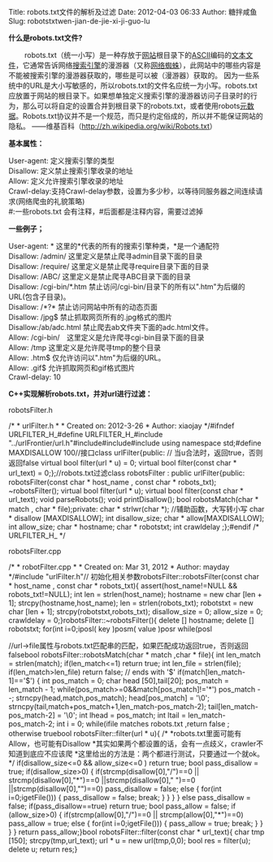 Title: robots.txt文件的解析及过滤
Date: 2012-04-03 06:33
Author: 糖拌咸鱼
Slug: robotstxtwen-jian-de-jie-xi-ji-guo-lu

**什么是robots.txt文件?**

</p>

       
robots.txt（统一小写）是一种存放于[网站][]根目录下的[ASCII][]编码的[文本文件][]，它通常告诉网络[搜索引擎][]的漫游器（又称[网络蜘蛛][]），此网站中的哪些内容是不能被搜索引擎的漫游器获取的，哪些是可以被（漫游器）获取的。
因为一些系统中的URL是大小写敏感的，所以robots.txt的文件名应统一为小写。robots.txt应放置于网站的根目录下。如果想单独定义搜索引擎的漫游器访问子目录时的行为，那么可以将自定的设置合并到根目录下的robots.txt，或者使用robots[元数据][]。Robots.txt协议并不是一个规范，而只是约定俗成的，所以并不能保证网站的隐私。 ——维基百科（<http://zh.wikipedia.org/wiki/Robots.txt>）

</p>

**基本属性：**

</p>

User-agent: 定义搜索引擎的类型  
Disallow: 定义禁止搜索引擎收录的地址  
Allow: 定义允许搜索引擎收录的地址  
Crawl-delay:支持Crawl-delay参数，设置为多少秒，以等待同服务器之间连续请求(网络爬虫的礼貌策略)  
\#:一些robots.txt 会有注释，\#后面都是注释内容，需要过滤掉 

</p>

**一些例子；**

</p>

User-agent: \* 这里的\*代表的所有的搜索引擎种类，\*是一个通配符  
Disallow: /admin/ 这里定义是禁止爬寻admin目录下面的目录  
Disallow: /require/ 这里定义是禁止爬寻require目录下面的目录  
Disallow: /ABC/ 这里定义是禁止爬寻ABC目录下面的目录  
Disallow: /cgi-bin/\*.htm
禁止访问/cgi-bin/目录下的所有以".htm"为后缀的URL(包含子目录)。  
Disallow: /\*?\* 禁止访问网站中所有的动态页面  
Disallow: /jpg\$ 禁止抓取网页所有的.jpg格式的图片  
Disallow:/ab/adc.html 禁止爬去ab文件夹下面的adc.html文件。  
Allow: /cgi-bin/　这里定义是允许爬寻cgi-bin目录下面的目录  
Allow: /tmp 这里定义是允许爬寻tmp的整个目录  
Allow: .htm\$ 仅允许访问以".htm"为后缀的URL。  
Allow: .gif\$ 允许抓取网页和gif格式图片  
Crawl-delay: 10 

</p>

**C++实现解析robots.txt，并对url进行过滤：**

</p>

robotsFilter.h

</p>

<div class="cnblogs_code">

</p>
<p>
    /* * urlFilter.h * *  Created on: 2012-3-26 *      Author: xiaojay */#ifndef URLFILTER_H_#define URLFILTER_H_#include "../urlFrontier/url.h"#include<string.h>#include<assert.h>#include <iostream>using namespace std;#define MAXDISALLOW 100//接口class urlFilter{public:    // 当u合法时，返回true，否则返回false    virtual bool filter(url * u) = 0;    virtual bool filter(const char * url_text) = 0;};//robots.txt过滤class robotsFilter : public urlFilter{public:    robotsFilter(const char * host_name , const char * robots_txt);    ~robotsFilter();    virtual bool filter(url * u);    virtual bool filter(const char * url_text);    void parseRobots();    void printDisallow();    bool robotsMatch(char * match , char * file);private:    char * strlwr(char *); //辅助函数，大写转小写    char * disallow [MAXDISALLOW];    int disallow_size;    char * allow[MAXDISALLOW];    int allow_size;    char * hostname;    char * robotstxt;    int crawldelay ;};#endif /* URLFILTER_H_ */

</p>
<p>

</div>

</p>

robotsFilter.cpp

</p>

<div class="cnblogs_code">

</p>
<p>
    /* * robotFilter.cpp * *  Created on: Mar 31, 2012 *      Author: mayday */#include "urlFilter.h"// 初始化相关参数robotsFilter::robotsFilter(const char * host_name , const char * robots_txt){    assert(host_name!=NULL && robots_txt!=NULL);    int len = strlen(host_name);    hostname = new char [len + 1];    strcpy(hostname,host_name);    len = strlen(robots_txt);    robotstxt = new char [len + 1];    strcpy(robotstxt,robots_txt);    disallow_size = 0;    allow_size = 0;    crawldelay = 0;}robotsFilter::~robotsFilter(){    delete [] hostname;    delete [] robotstxt;    for(int i=0;i<disallow_size;i++)    {        delete [] disallow[i];    }    for(int i=0;i<allow_size;i++)    {        delete [] allow[i];    }}char* robotsFilter::strlwr( char* str ){    char* orig = str;    // process the string    for (;*str != '\0'; str++ )        *str = tolower(*str);    return orig;}//解析robots文本void robotsFilter::parseRobots(){    //cout<<robotstxt<<endl;    //key:value     char key [32];    char value [100];    int i,j;    int posl = 0, posm = 0 ,posr =0;    int len = strlen(robotstxt);    bool hasAgent = false;    //总体思路，确定三个标志的位置，然后分割字符串. ——>posl( key )posm( value )posr    while(posl<len && posm<len && posr<len)    {        //找到第一个不为空格和换行符的字符位置，确定posl        while(posl<len && (robotstxt[posl]==' '                || robotstxt[posl]=='\n' || robotstxt[posl]=='\r')) posl++;        //以#开头的，直接过滤掉该行        if(robotstxt[posl]=='#')        {            while(posl<len && robotstxt[posl]!='\n') posl++;            continue;        }        //找‘：’,确定posm        posm = posl+1;        while(posm<len && robotstxt[posm]!=':') posm++;        //找换行符位置，确定posr        posr = posm+1;        while(posr<len && robotstxt[posr]!='\n') posr++;        for(j=0,i=posl;i<posm;i++)        {            if(robotstxt[i]!=' '&&robotstxt[i]!='\t'&&robotstxt[i]!='\r'&&robotstxt[i]!='\n')                key[j++] = robotstxt[i];        }        key[j] = '\0';        for(j=0,i=posm+1;i<posr;i++)        {            if(robotstxt[i]!=' '&&robotstxt[i]!='\t'&&robotstxt[i]!='\r'&&robotstxt[i]!='\n')                value[j++] = robotstxt[i];        }        value[j]='\0';        posl = posr;        //cout<<key<<"\t"<<value<<endl;        //确定user-agent，是否针对本爬虫        if(strcmp(strlwr(key),"user-agent")==0){            if(strcmp(value,"*")==0||strcmp(value,"webcrawler")==0)            {                hasAgent = true;            }            else hasAgent = false;        }        if(hasAgent)        {            int len_val = strlen(value);            if(len_val<=0) continue;            if(strcmp(strlwr(key),"disallow")==0 && disallow_size<MAXDISALLOW)            {                disallow[disallow_size] = new char [len_val+1];                strcpy(disallow[disallow_size],strlwr(value));                disallow_size++;            }            else if (strcmp(strlwr(key),"allow")==0 && allow_size<MAXDISALLOW)            {                allow[allow_size] = new char [len_val+1];                strcpy(allow[allow_size],strlwr(value));                allow_size++;            }            else if(strcmp(strlwr(key),"craw-delay")==0)            {                crawldelay = 0;                int len_val = strlen(value);                for(int i=0;i<len_val;i++)                {                    crawldelay = crawldelay * 10 + value[i]-'0';                }            }        }    }}void robotsFilter::printDisallow(){    for(int i=0;i<disallow_size;i++)    {        cout<<disallow[i]<<endl;    }}

</p>
<p>
    //url->file属性与robots.txt匹配串的匹配，如果匹配成功返回true，否则返回falsebool robotsFilter::robotsMatch(char * match ,char * file){    int len_match = strlen(match);    if(len_match<=1) return true;    int len_file =  strlen(file);    if(len_match>len_file) return false;    // ends with '$'    if(match[len_match-1]=='$')    {        int pos_match = 0;        char head [50],tail[20];        pos_match = len_match - 1;        while(pos_match>=0&&match[pos_match]!='*') pos_match --;        strncpy(head,match,pos_match);        head[pos_match] = '\0';        strncpy(tail,match+pos_match+1,len_match-pos_match-2);        tail[len_match-pos_match-2] = '\0';        int lhead = pos_match;        int ltail =    len_match-pos_match-2;        int i = 0;        while(i<lhead && head[i]==file[i]) i++;        if(i!=lhead) return false;        i=0;        while(i<ltail && tail[i]==file[len_file-ltail+i]) i++;        if(i!=ltail) return false;        return true;    }    // 统计 '*'    int starlist [10] , starcount=0;    for(int i=0;i<len_match;i++)        if(match[i]=='*')            starlist[starcount++] = i;    //if have no star    if(starcount==0)    {        int i=0;        while(i<len_match && match[i]==file[i]) i++;        if(i!=len_match) return false;        else return true;    }    // if have star    /*    算法如下，首先按照'*',分割为多给子串    然后各个子串需按序匹配到file文本，且每个子串按首次匹配为准    */        int i=0;    //test head    while(i<starlist[0]&&match[i]==file[i]) i++;    if (i!=starlist[0]) return false;    //test tail    if(match[len_match-1]!='*')    {        int length = len_match - (starlist[starcount-1] + 1);        i = 0;        while(i<length && match[len_match - i -1] == file[len_file - i -1]) i++;        if (i!=length) return false;    }    // match each star    int start_match , end_match , start_file  = starlist[0];    char case_str [50];    for(int i=1;i<starcount;i++)    {        start_match = starlist[i-1]+1;        end_match = starlist[i];        strncpy(case_str,match+start_match,end_match-start_match);        case_str[end_match-start_match] = '\0';        int i = start_file;        int j = 0;        //match case_str , perhaps KMP algorithms is better than mine        while(i<len_file && j<(end_match-start_match))        {            if(file[i]==case_str[j]){                ++i;++j;            }else{                i = i-j+1;                j = 0;            }        }        if(j==(end_match-start_match))        {            start_file = i;        }else return false;    }    return true;}// if u->file matches robots.txt ,return false ; otherwise truebool robotsFilter::filter(url * u){    /*     *robots.txt里面可能有Allow，也可能有Disallow     *其实如果两个都设置的话，会有一点歧义，crawler不知道到底应不应该爬     *这里给出的方法是：两个都进行测试，只要通过一个就ok。     */    if(disallow_size<=0 && allow_size<=0 ) return true;    bool pass_disallow = true;    if(disallow_size>0)    {        if(strcmp(disallow[0],"/")==0 || strcmp(disallow[0],"*")==0                ||strcmp(disallow[0]," ")==0 ||strcmp(disallow[0],"")==0)            pass_disallow = false;        else        {            for(int i=0;i<disallow_size;i++)            {                if (robotsMatch(disallow[i],u->getFile())) {                    pass_disallow = false;                    break;                }            }        }    }    else pass_disallow = false;    if(pass_disallow==true) return true;    bool pass_allow = false;    if (allow_size>0)    {        if(strcmp(allow[0],"/")==0 || strcmp(allow[0],"*")==0) pass_allow = true;        else        {            for(int i=0;i<allow_size;i++)            {                if (robotsMatch(allow[i],u->getFile()))                {                    pass_allow = true;                    break;                }            }        }    }    return pass_allow;}bool robotsFilter::filter(const char * url_text){    char tmp [150];    strcpy(tmp,url_text);    url * u = new url(tmp,0,0);    bool res = filter(u);    delete u;    return res;}

</p>
<p>

</div>

</p>

  
  
  

</p>

  [网站]: http://zh.wikipedia.org/wiki/%E7%BD%91%E7%AB%99 "网站"
  [ASCII]: http://zh.wikipedia.org/wiki/ASCII "ASCII"
  [文本文件]: http://zh.wikipedia.org/wiki/%E6%96%87%E6%9C%AC%E6%96%87%E4%BB%B6
    "文本文件"
  [搜索引擎]: http://zh.wikipedia.org/wiki/%E6%90%9C%E7%B4%A2%E5%BC%95%E6%93%8E
    "搜索引擎"
  [网络蜘蛛]: http://zh.wikipedia.org/wiki/%E7%BD%91%E7%BB%9C%E8%9C%98%E8%9B%9B
    "网络蜘蛛"
  [元数据]: http://zh.wikipedia.org/wiki/%E5%85%83%E6%95%B0%E6%8D%AE
    "元数据"
